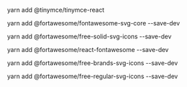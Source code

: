 yarn add @tinymce/tinymce-react


yarn add @fortawesome/fontawesome-svg-core --save-dev

yarn add @fortawesome/free-solid-svg-icons --save-dev

yarn add @fortawesome/react-fontawesome --save-dev

yarn add @fortawesome/free-brands-svg-icons --save-dev

yarn add @fortawesome/free-regular-svg-icons --save-dev

